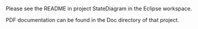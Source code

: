 Please see the README in project StateDiagram in the Eclipse workspace.

PDF documentation can be found in the Doc directory of that project.